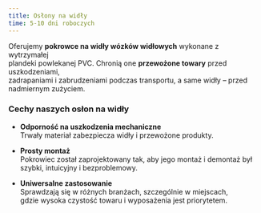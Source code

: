 ```yaml
---
title: Osłony na widły
time: 5-10 dni roboczych
---
```


Oferujemy **pokrowce na widły wózków widłowych** wykonane z wytrzymałej  
plandeki powlekanej PVC. Chronią one **przewożone towary** przed
uszkodzeniami,  
zadrapaniami i zabrudzeniami podczas transportu, a same widły – przed nadmiernym
zużyciem.

### Cechy naszych osłon na widły

- **Odporność na uszkodzenia mechaniczne**  
  Trwały materiał zabezpiecza widły i przewożone produkty.

- **Prosty montaż**  
  Pokrowiec został zaprojektowany tak, aby jego montaż i demontaż był szybki,
  intuicyjny i bezproblemowy.

- **Uniwersalne zastosowanie**  
  Sprawdzają się w różnych branżach, szczególnie w miejscach,  
  gdzie wysoka czystość towaru i wyposażenia jest priorytetem.
